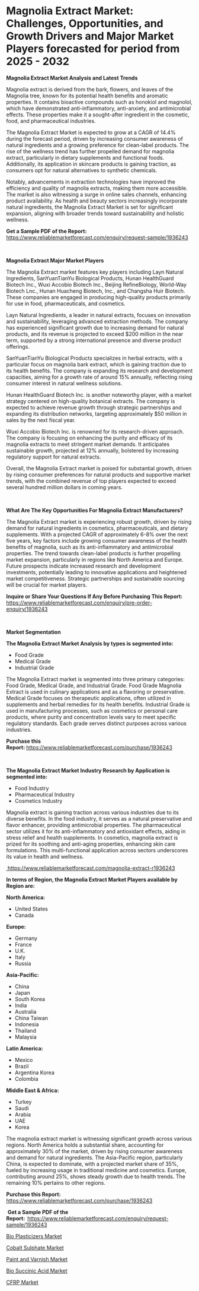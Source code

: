 <p><h1>Magnolia Extract Market: Challenges, Opportunities, and Growth Drivers and Major Market Players forecasted for period from 2025 - 2032</h1></p><p><strong>Magnolia Extract Market Analysis and Latest Trends</strong></p>
<p><p>Magnolia extract is derived from the bark, flowers, and leaves of the Magnolia tree, known for its potential health benefits and aromatic properties. It contains bioactive compounds such as honokiol and magnolol, which have demonstrated anti-inflammatory, anti-anxiety, and antimicrobial effects. These properties make it a sought-after ingredient in the cosmetic, food, and pharmaceutical industries.</p><p>The Magnolia Extract Market is expected to grow at a CAGR of 14.4% during the forecast period, driven by increasing consumer awareness of natural ingredients and a growing preference for clean-label products. The rise of the wellness trend has further propelled demand for magnolia extract, particularly in dietary supplements and functional foods. Additionally, its application in skincare products is gaining traction, as consumers opt for natural alternatives to synthetic chemicals.</p><p>Notably, advancements in extraction technologies have improved the efficiency and quality of magnolia extracts, making them more accessible. The market is also witnessing a surge in online sales channels, enhancing product availability. As health and beauty sectors increasingly incorporate natural ingredients, the Magnolia Extract Market is set for significant expansion, aligning with broader trends toward sustainability and holistic wellness.</p></p>
<p><strong>Get a Sample PDF of the Report:&nbsp;</strong> <a href="https://www.reliablemarketforecast.com/enquiry/request-sample/1936243?utm_campaign=1875&utm_medium=2&utm_source=Github&utm_content=ia&utm_term=01042025&utm_id=magnolia-extract">https://www.reliablemarketforecast.com/enquiry/request-sample/1936243</a></p>
<p>&nbsp;</p>
<p><strong>Magnolia Extract Major Market Players</strong></p>
<p><p>The Magnolia Extract market features key players including Layn Natural Ingredients, SanYuanTianYu Biological Products, Hunan HealthGuard Biotech Inc., Wuxi Accobio Biotech Inc., Beijing RefineBiology, World-Way Biotech Lnc., Hunan Huacheng Biotech, Inc., and Changsha Huir Biotech. These companies are engaged in producing high-quality products primarily for use in food, pharmaceuticals, and cosmetics.</p><p>Layn Natural Ingredients, a leader in natural extracts, focuses on innovation and sustainability, leveraging advanced extraction methods. The company has experienced significant growth due to increasing demand for natural products, and its revenue is projected to exceed $200 million in the near term, supported by a strong international presence and diverse product offerings.</p><p>SanYuanTianYu Biological Products specializes in herbal extracts, with a particular focus on magnolia bark extract, which is gaining traction due to its health benefits. The company is expanding its research and development capacities, aiming for a growth rate of around 15% annually, reflecting rising consumer interest in natural wellness solutions.</p><p>Hunan HealthGuard Biotech Inc. is another noteworthy player, with a market strategy centered on high-quality botanical extracts. The company is expected to achieve revenue growth through strategic partnerships and expanding its distribution networks, targeting approximately $50 million in sales by the next fiscal year.</p><p>Wuxi Accobio Biotech Inc. is renowned for its research-driven approach. The company is focusing on enhancing the purity and efficacy of its magnolia extracts to meet stringent market demands. It anticipates sustainable growth, projected at 12% annually, bolstered by increasing regulatory support for natural extracts.</p><p>Overall, the Magnolia Extract market is poised for substantial growth, driven by rising consumer preferences for natural products and supportive market trends, with the combined revenue of top players expected to exceed several hundred million dollars in coming years.</p></p>
<p>&nbsp;</p>
<p><strong>What Are The Key Opportunities For Magnolia Extract Manufacturers?</strong></p>
<p><p>The Magnolia Extract market is experiencing robust growth, driven by rising demand for natural ingredients in cosmetics, pharmaceuticals, and dietary supplements. With a projected CAGR of approximately 6-8% over the next five years, key factors include growing consumer awareness of the health benefits of magnolia, such as its anti-inflammatory and antimicrobial properties. The trend towards clean-label products is further propelling market expansion, particularly in regions like North America and Europe. Future prospects indicate increased research and development investments, potentially leading to innovative applications and heightened market competitiveness. Strategic partnerships and sustainable sourcing will be crucial for market players.</p></p>
<p><strong>Inquire or Share Your Questions If Any Before Purchasing This Report:</strong> <a href="https://www.reliablemarketforecast.com/enquiry/pre-order-enquiry/1936243?utm_campaign=1875&utm_medium=2&utm_source=Github&utm_content=ia&utm_term=01042025&utm_id=magnolia-extract">https://www.reliablemarketforecast.com/enquiry/pre-order-enquiry/1936243</a></p>
<p>&nbsp;</p>
<p><strong>Market Segmentation</strong></p>
<p><strong>The Magnolia Extract Market Analysis by types is segmented into:</strong></p>
<p><ul><li>Food Grade</li><li>Medical Grade</li><li>Industrial Grade</li></ul></p>
<p><p>The Magnolia Extract market is segmented into three primary categories: Food Grade, Medical Grade, and Industrial Grade. Food Grade Magnolia Extract is used in culinary applications and as a flavoring or preservative. Medical Grade focuses on therapeutic applications, often utilized in supplements and herbal remedies for its health benefits. Industrial Grade is used in manufacturing processes, such as cosmetics or personal care products, where purity and concentration levels vary to meet specific regulatory standards. Each grade serves distinct purposes across various industries.</p></p>
<p><strong>Purchase this Report:&nbsp;</strong><a href="https://www.reliablemarketforecast.com/purchase/1936243?utm_campaign=1875&utm_medium=2&utm_source=Github&utm_content=ia&utm_term=01042025&utm_id=magnolia-extract">https://www.reliablemarketforecast.com/purchase/1936243</a></p>
<p>&nbsp;</p>
<p><strong>The Magnolia Extract Market Industry Research by Application is segmented into:</strong></p>
<p><ul><li>Food Industry</li><li>Pharmaceutical Industry</li><li>Cosmetics Industry</li></ul></p>
<p><p>Magnolia extract is gaining traction across various industries due to its diverse benefits. In the food industry, it serves as a natural preservative and flavor enhancer, providing antimicrobial properties. The pharmaceutical sector utilizes it for its anti-inflammatory and antioxidant effects, aiding in stress relief and health supplements. In cosmetics, magnolia extract is prized for its soothing and anti-aging properties, enhancing skin care formulations. This multi-functional application across sectors underscores its value in health and wellness.</p></p>
<p><a href="https://www.reliablemarketforecast.com/magnolia-extract-r1936243?utm_campaign=1875&utm_medium=2&utm_source=Github&utm_content=ia&utm_term=01042025&utm_id=magnolia-extract">&nbsp;https://www.reliablemarketforecast.com/magnolia-extract-r1936243</a></p>
<p><strong>In terms of Region, the Magnolia Extract Market Players available by Region are:</strong></p>
<p>
    <p> <strong> North America: </strong>
        <ul>
            <li>United States</li>
            <li>Canada</li>
        </ul>
        </p> 
    <p> <strong> Europe: </strong>
        <ul>
            <li>Germany</li>
            <li>France</li>
            <li>U.K.</li>
            <li>Italy</li>
            <li>Russia</li>
        </ul>
        </p> 
    <p> <strong> Asia-Pacific: </strong>
        <ul>
            <li>China</li>
            <li>Japan</li>
            <li>South Korea</li>
            <li>India</li>
            <li>Australia</li>
            <li>China Taiwan</li>
            <li>Indonesia</li>
            <li>Thailand</li>
            <li>Malaysia</li>
        </ul>
        </p> 
    <p> <strong> Latin America: </strong>
        <ul>
            <li>Mexico</li>
            <li>Brazil</li>
            <li>Argentina Korea</li>
            <li>Colombia</li>
        </ul>
        </p> 
    <p> <strong> Middle East & Africa: </strong>
        <ul>
            <li>Turkey</li>
            <li>Saudi</li>
            <li>Arabia</li>
            <li>UAE</li>
            <li>Korea</li>
        </ul>
    </p>
    </p>
<p><p>The magnolia extract market is witnessing significant growth across various regions. North America holds a substantial share, accounting for approximately 30% of the market, driven by rising consumer awareness and demand for natural ingredients. The Asia-Pacific region, particularly China, is expected to dominate, with a projected market share of 35%, fueled by increasing usage in traditional medicine and cosmetics. Europe, contributing around 25%, shows steady growth due to health trends. The remaining 10% pertains to other regions.</p></p>
<p><strong>Purchase this Report: </strong><a href="https://www.reliablemarketforecast.com/purchase/1936243?utm_campaign=1875&utm_medium=2&utm_source=Github&utm_content=ia&utm_term=01042025&utm_id=magnolia-extract">https://www.reliablemarketforecast.com/purchase/1936243</a></p>
<p>&nbsp;<strong>Get a Sample PDF of the Report:&nbsp;&nbsp;</strong><a href="https://www.reliablemarketforecast.com/enquiry/request-sample/1936243?utm_campaign=1875&utm_medium=2&utm_source=Github&utm_content=ia&utm_term=01042025&utm_id=magnolia-extract">https://www.reliablemarketforecast.com/enquiry/request-sample/1936243</a></p>
<p><strong></strong></p>
<p><p><a href="https://github.com/kevoncesya4j/Market-Research-Report-List-1/blob/main/bio-plasticizers-market.md?utm_campaign=1875&utm_medium=2&utm_source=Github&utm_content=ia&utm_term=01042025&utm_id=magnolia-extract">Bio Plasticizers Market</a></p><p><a href="https://github.com/pelegeazlie5/Market-Research-Report-List-1/blob/main/cobalt-sulphate-market.md?utm_campaign=1875&utm_medium=2&utm_source=Github&utm_content=ia&utm_term=01042025&utm_id=magnolia-extract">Cobalt Sulphate Market</a></p><p><a href="https://github.com/sitarzerpa3d/Market-Research-Report-List-1/blob/main/paint-and-varnish-market.md?utm_campaign=1875&utm_medium=2&utm_source=Github&utm_content=ia&utm_term=01042025&utm_id=magnolia-extract">Paint and Varnish Market</a></p><p><a href="https://github.com/ziringebrur1/Market-Research-Report-List-1/blob/main/bio-succinic-acid-market.md?utm_campaign=1875&utm_medium=2&utm_source=Github&utm_content=ia&utm_term=01042025&utm_id=magnolia-extract">Bio Succinic Acid Market</a></p><p><a href="https://github.com/perbetpereir/Market-Research-Report-List-1/blob/main/cfrp-market.md?utm_campaign=1875&utm_medium=2&utm_source=Github&utm_content=ia&utm_term=01042025&utm_id=magnolia-extract">CFRP Market</a></p></p>